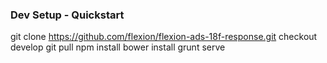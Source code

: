 ### Dev Setup - Quickstart

git clone https://github.com/flexion/flexion-ads-18f-response.git
checkout develop
git pull
npm install
bower install
grunt serve
